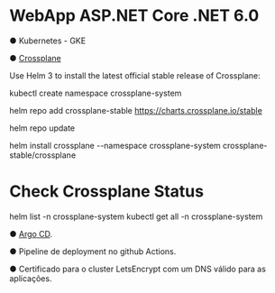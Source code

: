 # WebApp ASP.NET Core .NET 6.0

● Kubernetes - GKE 

● [Crossplane](https://crossplane.io/)

Use Helm 3 to install the latest official stable release of Crossplane:

kubectl create namespace crossplane-system

helm repo add crossplane-stable https://charts.crossplane.io/stable

helm repo update

helm install crossplane --namespace crossplane-system crossplane-stable/crossplane


# Check Crossplane Status
helm list -n crossplane-system
kubectl get all -n crossplane-system

● [Argo CD](https://argo-cd.readthedocs.io/en/stable/).

● Pipeline de deployment no github Actions.

● Certificado para o cluster LetsEncrypt com um DNS válido para as aplicações.
